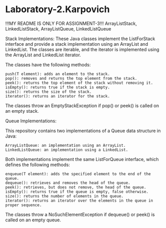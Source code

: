 # Laboratory-2.Karpovich
!!!MY README IS ONLY FOR ASSIGNMENT-3!!!
ArrayListStack, LinkedListStack, ArrayListQueue, LinkedListQueue

Stack Implementations:
These Java classes implement the ListForStack interface and provide a stack implementation using an ArrayList and LinkedList. 
The classes are iterable, and the iterator is implemented using the ArrayList and LinkedList iterator.

The classes have the following methods:

    push(T element): adds an element to the stack.
    pop(): removes and returns the top element from the stack.
    peek(): returns the top element of the stack without removing it.
    isEmpty(): returns true if the stack is empty.
    size(): returns the size of the stack.
    iterator(): returns an iterator for the stack.

The classes throw an EmptyStackException if pop() or peek() is called on an empty stack.

Queue Implementations:

This repository contains two implementations of a Queue data structure in Java:

    ArrayListQueue: an implementation using an ArrayList.
    LinkedListQueue: an implementation using a LinkedList.

Both implementations implement the same ListForQueue interface, which defines the following methods:

    enqueue(T element): adds the specified element to the end of the queue.
    dequeue(): retrieves and removes the head of the queue.
    peek(): retrieves, but does not remove, the head of the queue.
    isEmpty(): returns true if the queue is empty, false otherwise.
    size(): returns the number of elements in the queue.
    iterator(): returns an iterator over the elements in the queue in proper sequence.

The classes throw a NoSuchElementException if dequeue() or peek() is called on an empty queue.
